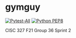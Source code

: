 # gymguy

[![Pytest-All](https://github.com/winfredtai/gymguy/actions/workflows/pytest.yml/badge.svg)](https://github.com/winfredtai/gymguy/actions/workflows/pytest.yml)   [![Python PEP8](https://github.com/winfredtai/gymguy/actions/workflows/style_check.yml/badge.svg)](https://github.com/winfredtai/gymguy/actions/workflows/style_check.yml) 


CISC 327 F21 Group 36
Sprint 2
